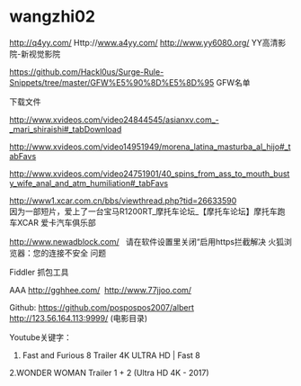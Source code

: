# wangzhi02

http://q4yy.com/   Http://www.a4yy.com/   http://www.yy6080.org/ YY高清影院-新视觉影院  

https://github.com/Hackl0us/Surge-Rule-Snippets/tree/master/GFW%E5%90%8D%E5%8D%95
GFW名单

下载文件

http://www.xvideos.com/video24844545/asianxv.com_-_mari_shiraishi#_tabDownload

http://www.xvideos.com/video14951949/morena_latina_masturba_al_hijo#_tabFavs 

http://www.xvideos.com/video24751901/40_spins_from_ass_to_mouth_busty_wife_anal_and_atm_humiliation#_tabFavs

http://www1.xcar.com.cn/bbs/viewthread.php?tid=26633590  
因为一部短片，爱上了一台宝马R1200RT_摩托车论坛_【摩托车论坛】摩托车跑车XCAR 爱卡汽车俱乐部

http://www.newadblock.com/    请在软件设置里关闭“启用https拦截解决 火狐浏览器：您的连接不安全 问题

Fiddler 抓包工具

AAA http://gghhee.com/  http://www.77jjoo.com/

Github: https://github.com/pospospos2007/albert   http://123.56.164.113:9999/ (电影目录)

Youtube关键字：

1.  Fast and Furious 8 Trailer 4K ULTRA HD | Fast 8   

2.WONDER WOMAN Trailer 1 + 2 (Ultra HD 4K - 2017)   

              
              
              
 
